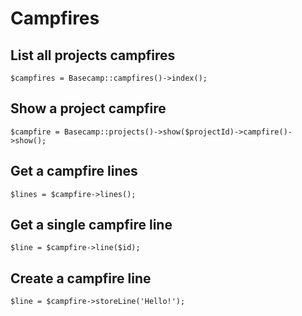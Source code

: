 # Campfires

## List all projects campfires

```
$campfires = Basecamp::campfires()->index();
```

## Show a project campfire

```
$campfire = Basecamp::projects()->show($projectId)->campfire()->show();
```

## Get a campfire lines

```
$lines = $campfire->lines();
```

## Get a single campfire line

```
$line = $campfire->line($id);
```

## Create a campfire line

```
$line = $campfire->storeLine('Hello!');
```
